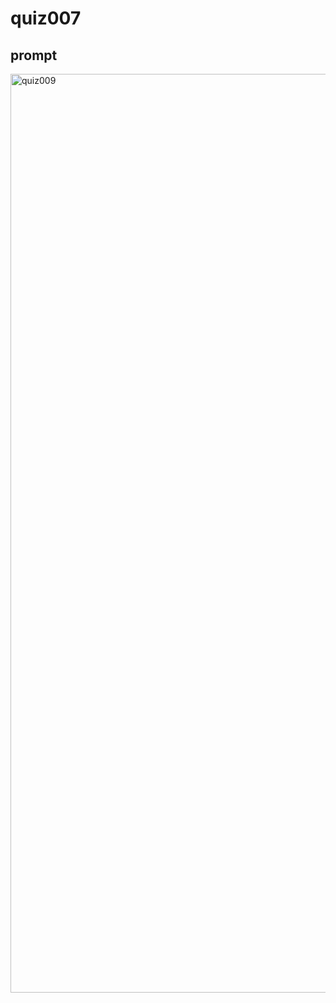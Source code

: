 # quiz007

## prompt
<img width="1470" alt="quiz009" src="https://github.com/ayyyane/unit1-2024/assets/142702159/c4416a5b-f78b-4854-951d-abca587c3352">
